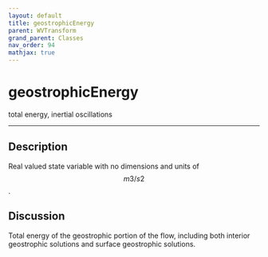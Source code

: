 ```yaml
---
layout: default
title: geostrophicEnergy
parent: WVTransform
grand_parent: Classes
nav_order: 94
mathjax: true
---
```


#  geostrophicEnergy

total energy, inertial oscillations


---

## Description
Real valued state variable with no dimensions and units of $$m3/s2$$.

## Discussion

Total energy of the geostrophic portion of the flow, including both interior geostrophic solutions and surface geostrophic solutions.

